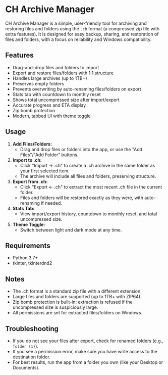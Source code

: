 # CH Archive Manager

CH Archive Manager is a simple, user-friendly tool for archiving and restoring files and folders using the `.ch` format (a compressed zip file with extra features). It is designed for easy backup, sharing, and restoration of files and folders, with a focus on reliability and Windows compatibility.

## Features
- Drag-and-drop files and folders to import
- Export and restore files/folders with 1:1 structure
- Handles large archives (up to 1TB+)
- Preserves empty folders
- Prevents overwriting by auto-renaming files/folders on export
- Stats tab with countdown to monthly reset
- Shows total uncompressed size after import/export
- Accurate progress and ETA display
- Zip bomb protection
- Modern, tabbed UI with theme toggle

## Usage
1. **Add Files/Folders:**
   - Drag and drop files or folders into the app, or use the "Add Files"/"Add Folder" buttons.
2. **Import to .ch:**
   - Click "Import → .ch" to create a .ch archive in the same folder as your first selected item.
   - The archive will include all files and folders, preserving structure.
3. **Export from .ch:**
   - Click "Export ← .ch" to extract the most recent .ch file in the current folder.
   - Files and folders will be restored exactly as they were, with auto-renaming if needed.
4. **Stats Tab:**
   - View import/export history, countdown to monthly reset, and total uncompressed size.
5. **Theme Toggle:**
   - Switch between light and dark mode at any time.

## Requirements
- Python 3.7+
- tkinter, tkinterdnd2

## Notes
- The .ch format is a standard zip file with a different extension.
- Large files and folders are supported (up to 1TB+ with ZIP64).
- Zip bomb protection is built-in: extraction is refused if the uncompressed size is suspiciously large.
- All permissions are set for extracted files/folders on Windows.

## Troubleshooting
- If you do not see your files after export, check for renamed folders (e.g., `folder (1)`).
- If you see a permission error, make sure you have write access to the destination folder.
- For best results, run the app from a folder you own (like your Desktop or Documents).

